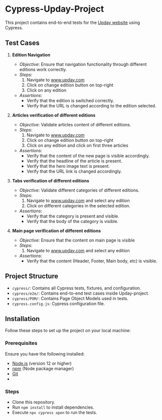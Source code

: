 # Cypress-Upday-Project

This project contains end-to-end tests for the [Upday website](https://www.upday.com) using Cypress.

## Test Cases
1. **Edition Navigation**
   - *Objective*: Ensure that navigation functionality through different editions work correctly.
   - *Steps*:
     1. Navigate to www.upday.com
     2. Click on change edition button on top-right
     3. Click on any edition
   - *Assertions*:
     - Verify that the edition is switched correctly.
     - Verify that the URL is changed according to the edition selected.

2. **Articles verification of different editions**
   - *Objective*: Validate articles content of different editions.
   - *Steps*:
     1. Navigate to www.upday.com
     2. Click on change edition button on top-right
     3. Click on any edition and click on first three articles
   - *Assertions*:
     - Verify that the content of the new page is visible accordingly.
     - Verify that the headline of the article is present.
     - Verify that the hero image text is present.
     - Verify that the URL link is changed accordingly.

3. **Tabs verification of different editions**
   - *Objective*: Validate different categories of different editions.
   - *Steps*:
     1. Navigate to www.upday.com and select any edition
     2. Click on different categories in the selected edition.
   - *Assertions*:
     - Verify that the category is present and visible.
     - Verify that the body of the category is visible.   

4. **Main page verification of different editions**
   - *Objective*: Ensure that the content on main page is visible
   - *Steps*:
     1. Navigate to www.upday.com and select any edition
   - *Assertions*:
     - Verify that the content (Header, Footer, Main body, etc) is visible.  
     

## Project Structure

- `cypress/`: Contains all Cypress tests, fixtures, and configuration.
- `cypress/e2e/`: Contains end-to-end test cases inside Upday-project.
- `cypress/POM/`: Contains Page Object Models used in tests.
- `cypress.config.js`: Cypress configuration file.

## Installation

Follow these steps to set up the project on your local machine:

### Prerequisites

Ensure you have the following installed:

- [Node.js](https://nodejs.org/) (version 12 or higher)
- [npm](https://www.npmjs.com/) (Node package manager)
- [Git](https://git-scm.com/)
- 
### Steps
- Clone this repository.
- Run `npm install` to install dependencies.
- Execute `npx cypress open` to run the tests.
